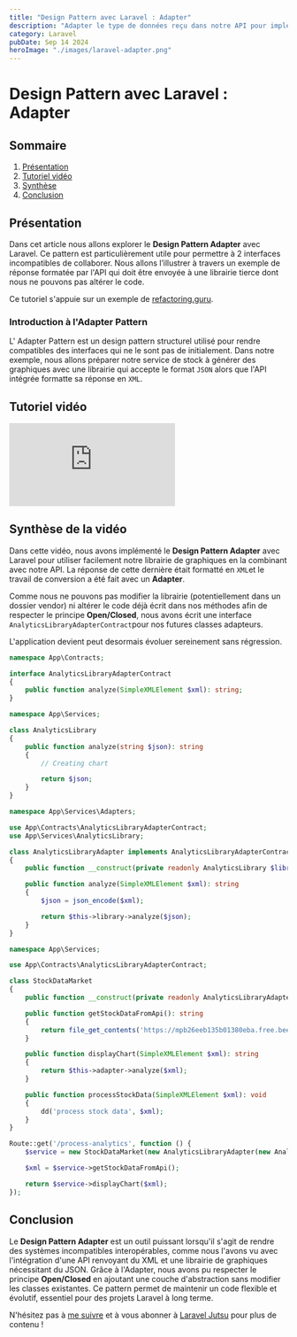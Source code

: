 ```yaml
---
title: "Design Pattern avec Laravel : Adapter"
description: "Adapter le type de données reçu dans notre API pour implémenter correctement une librairie de graphiques."
category: Laravel
pubDate: Sep 14 2024
heroImage: "./images/laravel-adapter.png"
---
```


# Design Pattern avec Laravel : Adapter

## Sommaire
1. [Présentation](#presentation)
2. [Tutoriel vidéo](#tutorielvideo)
3. [Synthèse](#synthese)
4. [Conclusion](#conclusion)

## Présentation <a name="presentation"></a>

Dans cet article nous allons explorer le **Design Pattern Adapter** avec Laravel. Ce pattern est particulièrement utile pour permettre à 2 interfaces incompatibles de collaborer. Nous allons l’illustrer à travers un exemple de réponse formatée par l'API qui doit être envoyée à une librairie tierce dont nous ne pouvons pas altérer le code.

Ce tutoriel s'appuie sur un exemple de [refactoring.guru](https://refactoring.guru/design-patterns/adapter).

### Introduction à l'Adapter Pattern

L' Adapter Pattern est un design pattern structurel utilisé pour rendre compatibles des interfaces qui ne le sont pas de initialement. Dans notre exemple, nous allons préparer notre service de stock à générer des graphiques avec une librairie qui accepte le format `JSON` alors que l'API intégrée formatte sa réponse en `XML`.

## Tutoriel vidéo <a name="tutorielvideo"></a>

<iframe class="w-full aspect-video rounded-md" src="https://www.youtube.com/embed/4VgU_8VONz8" loading="lazy" frameborder="0" allowfullscreen></iframe>

## Synthèse de la vidéo <a name="synthese"></a>

Dans cette vidéo, nous avons implémenté le **Design Pattern Adapter** avec Laravel pour utiliser facilement notre librairie de graphiques en la combinant avec notre API. La réponse de cette dernière était formatté en `XML`et le travail de conversion a été fait avec un **Adapter**.

Comme nous ne pouvons pas modifier la librairie (potentiellement dans un dossier vendor) ni altérer le code déjà écrit dans nos méthodes afin de respecter le principe **Open/Closed**, nous avons écrit une interface `AnalyticsLibraryAdapterContract`pour nos futures classes adapteurs.

L'application devient peut desormais évoluer sereinement sans régression.

```php
namespace App\Contracts;

interface AnalyticsLibraryAdapterContract
{
    public function analyze(SimpleXMLElement $xml): string;
}
```

```php
namespace App\Services;

class AnalyticsLibrary
{
    public function analyze(string $json): string
    {
        // Creating chart

        return $json;
    }
}
```

```php
namespace App\Services\Adapters;

use App\Contracts\AnalyticsLibraryAdapterContract;
use App\Services\AnalyticsLibrary;

class AnalyticsLibraryAdapter implements AnalyticsLibraryAdapterContract
{
    public function __construct(private readonly AnalyticsLibrary $library){}

    public function analyze(SimpleXMLElement $xml): string
    {
        $json = json_encode($xml);

        return $this->library->analyze($json);
    }
}
```

```php
namespace App\Services;

use App\Contracts\AnalyticsLibraryAdapterContract;

class StockDataMarket
{
    public function __construct(private readonly AnalyticsLibraryAdapterContract $adapter){}

    public function getStockDataFromApi(): string
    {
        return file_get_contents('https://mpb26eeb135b01380eba.free.beeceptor.com');
    }

    public function displayChart(SimpleXMLElement $xml): string
    {
        return $this->adapter->analyze($xml);
    }

    public function processStockData(SimpleXMLElement $xml): void
    {
        dd('process stock data', $xml);
    }
}
```

```php
Route::get('/process-analytics', function () {
    $service = new StockDataMarket(new AnalyticsLibraryAdapter(new AnalyticsLibrary));

    $xml = $service->getStockDataFromApi();

    return $service->displayChart($xml);
});
```

## Conclusion <a name="conclusion"></a>

Le **Design Pattern Adapter** est un outil puissant lorsqu'il s'agit de rendre des systèmes incompatibles interopérables, comme nous l'avons vu avec l'intégration d'une API renvoyant du XML et une librairie de graphiques nécessitant du JSON. Grâce à l'Adapter, nous avons pu respecter le principe **Open/Closed** en ajoutant une couche d'abstraction sans modifier les classes existantes. Ce pattern permet de maintenir un code flexible et évolutif, essentiel pour des projets Laravel à long terme.

N'hésitez pas à [me suivre](https://twitter.com/LaravelJutsu) et à vous abonner à [Laravel Jutsu](https://www.youtube.com/@LaravelJutsu) pour plus de contenu !
